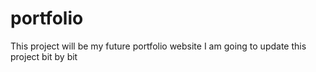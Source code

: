 # portfolio
This project will be my future portfolio website
I am going to update this project bit by bit
